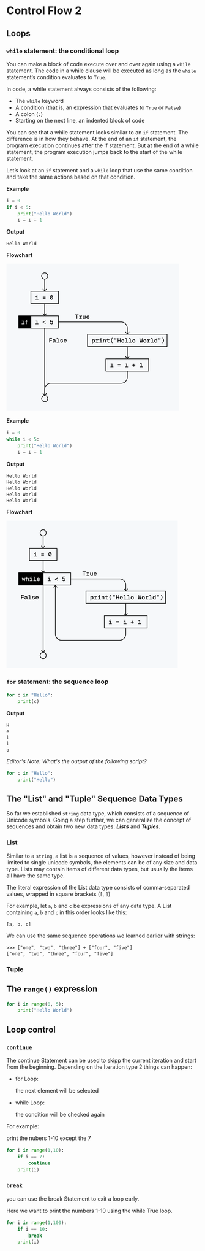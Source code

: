 # Control Flow 2

## Loops

### `while` statement: the conditional loop

You can make a block of code execute over and over again using a `while` statement.
The code in a while clause will be executed as long as the `while` statement’s condition evaluates to `True`.

In code, a while statement always consists of the following:

- The `while` keyword
- A condition (that is, an expression that evaluates to `True` or `False`)
- A colon (`:`)
- Starting on the next line, an indented block of code

You can see that a while statement looks similar to an `if` statement.
The difference is in how they behave.
At the end of an `if` statement, the program execution continues after the if statement. But at the end of a while statement, the program execution jumps back to the start of the while statement.

Let’s look at an `if` statement and a `while` loop that use the same condition and take the same actions based on that condition.

**Example**
```python
i = 0
if i < 5:
    print("Hello World")
    i = i + 1
```
**Output**
```console
Hello World
```
**Flowchart**

<img src="assets/03_if_while.svg" width="452" />

**Example**
```python
i = 0
while i < 5:
    print("Hello World")
    i = i + 1
```
**Output**
```console
Hello World
Hello World
Hello World
Hello World
Hello World
```
**Flowchart**

<img src="assets/03_while.svg" width="448" />

### `for` statement: the sequence loop

```python
for c in "Hello":
    print(c)
```
**Output**
```console
H
e
l
l
o
```

_Editor's Note: What's the output of the following script?_
```python
for c in "Hello":
    print("Hello")
```

## The "List" and "Tuple" Sequence Data Types

So far we established `string` data type, which consists of a sequence of Unicode symbols.
Going a step further, we can generalize the concept of sequences and obtain two new data types: _**Lists**_ and _**Tuples**_.

### List

Similar to a `string`, a list is a sequence of values, however instead of being limited to single unicode symbols, the elements can be of any size and data type.
Lists may contain items of different data types, but usually the items all have the same type.

The literal expression of the List data type consists of comma-separated values, wrapped in square brackets (`[`, `]`)

For example, let `a`, `b` and `c` be expressions of any data type.
A List containing `a`, `b` and `c` in this order looks like this:
```
[a, b, c]
```

We can use the same sequence operations we learned earlier with strings:
```console
>>> ["one", "two", "three"] + ["four", "five"]
["one", "two", "three", "four", "five"]
```


### Tuple


## The `range()` expression

```python
for i in range(0, 5):
    print("Hello World")
```

## Loop control

### `continue`
The continue Statement can be used to skipp the current iteration and start from the beginning. Depending on the Iteration type 2 things can happen:
 - for Loop:

   the next element will be selected
 - while Loop:

   the condition will be checked again


For example:

print the nubers 1-10 except the 7
```python
for i in range(1,10):
    if i == 7:
        continue
    print(i)
```

### `break`

you can use the break Statement to exit a loop early.

Here we want to print the numbers 1-10 using the while True loop.

```python
for i in range(1,100):
    if i == 10:
        break
    print(i)

```